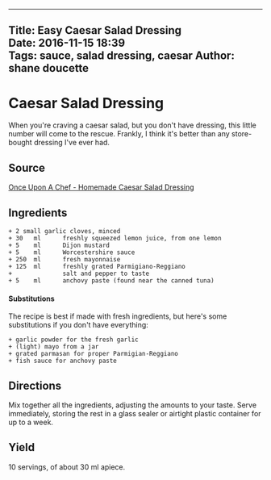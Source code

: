 ----
Title: Easy Caesar Salad Dressing  
Date: 2016-11-15 18:39  
Tags: sauce, salad dressing, caesar
Author: shane doucette  
---

# Caesar Salad Dressing
When you're craving a caesar salad, but you don't have dressing, this 
little number will come to the rescue. Frankly, I think it's better than
any store-bought dressing I've ever had.

## Source
[Once Upon A Chef - Homemade Caesar Salad Dressing](http://www.onceuponachef.com/2010/08/caesar-salad-dressing.html)

## Ingredients
~~~~
+ 2 small garlic cloves, minced
+ 30   ml      freshly squeezed lemon juice, from one lemon
+ 5    ml      Dijon mustard
+ 5    ml      Worcestershire sauce
+ 250  ml      fresh mayonnaise
+ 125  ml      freshly grated Parmigiano-Reggiano
+              salt and pepper to taste
+ 5    ml      anchovy paste (found near the canned tuna)
~~~~

#### Substitutions
The recipe is best if made with fresh ingredients, but here's some 
substitutions if you don't have everything:
~~~~
+ garlic powder for the fresh garlic
+ (light) mayo from a jar
+ grated parmasan for proper Parmigian-Reggiano
+ fish sauce for anchovy paste
~~~~


## Directions
Mix together all the ingredients, adjusting the amounts to your taste. 
Serve immediately, storing the rest in a glass sealer or airtight plastic 
container for up to a week.

## Yield
10 servings, of about 30 ml apiece.
